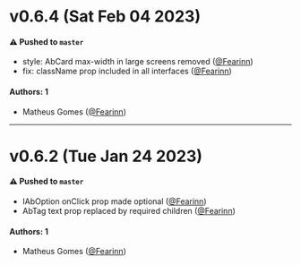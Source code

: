 # v0.6.4 (Sat Feb 04 2023)

#### ⚠️ Pushed to `master`

- style: AbCard max-width in large screens removed ([@Fearinn](https://github.com/Fearinn))
- fix: className prop included in all interfaces ([@Fearinn](https://github.com/Fearinn))

#### Authors: 1

- Matheus Gomes ([@Fearinn](https://github.com/Fearinn))

---

# v0.6.2 (Tue Jan 24 2023)

#### ⚠️ Pushed to `master`

- IAbOption onClick prop made optional ([@Fearinn](https://github.com/Fearinn))
- AbTag text prop replaced by required children ([@Fearinn](https://github.com/Fearinn))

#### Authors: 1

- Matheus Gomes ([@Fearinn](https://github.com/Fearinn))
